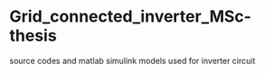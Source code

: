# Grid_connected_inverter_MSc-thesis
source codes and matlab simulink models used for inverter circuit
